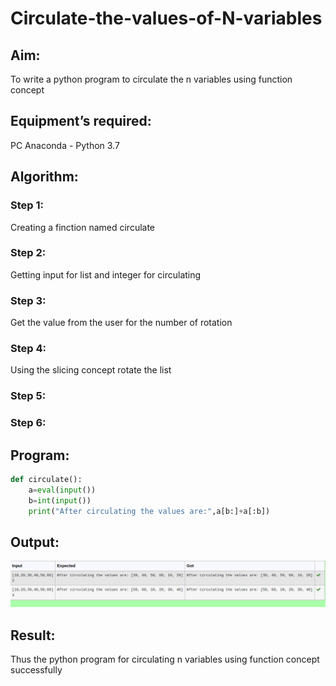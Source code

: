 # Circulate-the-values-of-N-variables
## Aim:
To write a python program to circulate the n variables using function concept
## Equipment’s required:
PC
Anaconda - Python 3.7
## Algorithm: 
### Step 1: 
Creating a finction named circulate
### Step 2: 
Getting input for list and integer for circulating  
### Step 3: 
Get the value from the user for the number of rotation
### Step 4: 
Using the slicing concept rotate the list

### Step 5: 
### Step 6: 
## Program:
```py
def circulate():
    a=eval(input())
    b=int(input())
    print("After circulating the values are:",a[b:]+a[:b])
```

## Output:
![output](/circulate.png)

## Result:
Thus the python program for circulating n variables using function concept successfully